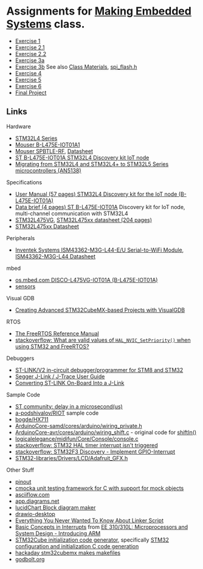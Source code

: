 # Assignments for [Making Embedded Systems](https://classpert.com/classpertx/cohorts/making-embedded-systems/dashboard?path_to_locale=en) class.

- [Exercise 1](./Exercise_1.md)
- [Exercise 2.1](./Exercise_2_1.md)
- [Exercise 2.2](./Exercise_2_2.md)
- [Exercise 3a](./Exercise_3a.md)
- [Exercise 3b](./Exercise_3b.md)  See also [Class Materials](https://drive.google.com/drive/folders/1xk9AmmLDqESqimDk_KvxHu6KfzpaYX9M), [spi_flash.h](https://drive.google.com/file/d/12dw-pZiKiK1vi4gv49W1x6np5uzCH_cV/view)
- [Exercise 4](./Exercise_4.md) 
- [Exercise 5](./Exercise_5.md) 
- [Exercise 6](./Exercise_6.md) 
- [Final Project](./Final_Project.md)


## Links

Hardware
- [STM32L4 Series](https://www.st.com/en/microcontrollers-microprocessors/stm32l4-series.html)
- [Mouser B-L475E-IOT01A1](https://www.mouser.com/ProductDetail/stmicroelectronics/b-l475e-iot01a1/?qs=2m8Gdae5Lr3rq3rcxS2xEg%3D%3D&countrycode=US&currencycode=USD)
- [Mouser SPBTLE-RF](https://www.mouser.com/ProductDetail/STMicroelectronics/SPBTLE-RF?qs=k5OWtXsTJaq8f%252B3JiZyqyw%3D%3D), [Datasheet](https://www.mouser.com/datasheet/2/389/SGST_S_A0003533199_1-2576929.pdf)
- [ST B-L475E-IOT01A STM32L4 Discovery kit IoT node](https://www.st.com/en/evaluation-tools/b-l475e-iot01a.html#)
- [Migrating from STM32L4 and STM32L4+ to STM32L5 Series microcontrollers (AN5138)](https://www.st.com/resource/en/application_note/dm00476869-migrating-from-stm32l4-and-stm32l4-to-stm32l5-series-microcontrollers-stmicroelectronics.pdf)

Specifications

- [User Manual (57 pages) STM32L4 Discovery kit for the IoT node (B-L475E-IOT01A)](https://www.st.com/resource/en/user_manual/um2153-discovery-kit-for-iot-node-multichannel-communication-with-stm32l4-stmicroelectronics.pdf)
- [Data brief (4 pages) ST B-L475E-IOT01A](https://www.st.com/resource/en/data_brief/b-l475e-iot01a.pdf) Discovery kit for IoT node, multi-channel communication with STM32L4
- [STM32L475VG](https://www.st.com/en/microcontrollers-microprocessors/stm32l475vg.html#), [STM32L475xx datasheet (204 pages)](https://www.st.com/resource/en/datasheet/stm32l475vg.pdf)
- [STM32L475xx Datasheet](https://www.st.com/resource/en/datasheet/stm32l475vg.pdf)

Peripherals

- [Inventek Systems ISM43362-M3G-L44-E/U Serial-to-WiFi Module](https://www.inventeksys.com/ism4336-m3g-l44-e-embedded-serial-to-wifi-module/), [ISM43362-M3G-L44 Datasheet](http://www.inventeksys.com/wp-content/uploads/ISM43362_M3G_L44_Functional_Spec.pdf)

mbed

- [os.mbed.com DISCO-L475VG-IOT01A (B-L475E-IOT01A)](https://os.mbed.com/platforms/ST-Discovery-L475E-IOT01A/)
- [sensors](https://ide.mbed.com/compiler/#nav:/DISCO_L475VG_IOT01-Sensors-BSP/main.cpp;)

Visual GDB

- [Creating Advanced STM32CubeMX-based Projects with VisualGDB](https://visualgdb.com/tutorials/arm/stm32/cube/advanced/)


RTOS

- [The FreeRTOS Reference Manual](https://www.freertos.org/fr-content-src/uploads/2018/07/FreeRTOS_Reference_Manual_V10.0.0.pdf)
- [stackoverflow: What are valid values of `HAL_NVIC_SetPriority()` when using STM32 and FreeRTOS?](https://stackoverflow.com/questions/50243996/what-are-valid-values-of-hal-nvic-setpriority-when-using-stm32-and-freertos)

Debuggers

- [ST-LINK/V2 in-circuit debugger/programmer for STM8 and STM32](https://www.st.com/en/development-tools/st-link-v2.html)
- [Segger J-Link / J-Trace User Guide](https://www.segger.com/downloads/jlink/UM08001)
- [Converting ST-LINK On-Board Into a J-Link](https://www.segger.com/products/debug-probes/j-link/models/other-j-links/st-link-on-board/)

Sample Code

- [ST community: delay in a microsecond(us)](https://community.st.com/s/question/0D50X0000BGkxmCSQR/stm32l462-delay-in-a-microsecondus)
- [a-podshivalov/RIOT](https://github.com/a-podshivalov/RIOT) sample code
- [bogde/HX711](https://github.com/bogde/HX711/blob/master/src/HX711.cpp)
- [ArduinoCore-samd/cores/arduino/wiring_private.h](https://github.com/arduino/ArduinoCore-samd/blob/master/cores/arduino/wiring_private.h)
- [ArduinoCore-avr/cores/arduino/wiring_shift.c](https://github.com/arduino/ArduinoCore-avr/blob/9f8d27f09f3bbd1da1374b5549a82bda55d45d44/cores/arduino/wiring_shift.c) - original code for [shiftIn()](https://www.arduino.cc/reference/en/language/functions/advanced-io/shiftin/)
- [logicalelegance/midifun/Core/Console/console.c](https://github.com/logicalelegance/midifun/blob/master/Core/Console/console.c)
- [stackoverflow: STM32 HAL timer interrupt isn't triggered](https://stackoverflow.com/questions/40323461/stm32-hal-timer-interrupt-isnt-triggered)
- [stackoverflow: STM32F3 Discovery - Implement GPIO-Interrupt](https://stackoverflow.com/questions/40057581/stm32f3-discovery-implement-gpio-interrupt)
- [STM32-libraries/Drivers/LCD/Adafruit_GFX.h](https://github.com/mindThomas/STM32-libraries/blob/master/Drivers/LCD/Adafruit_GFX.h)

Other Stuff

- [pinout](https://pinout.readthedocs.io/en/latest/)
- [cmocka unit testing framework for C with support for mock objects](https://cmocka.org/)
- [asciiflow.com](https://asciiflow.com/#/)
- [app.diagrams.net](https://app.diagrams.net/)
- [lucidChart Block diagram maker](https://www.lucidchart.com/pages/examples/block-diagram-maker)
- [drawio-desktop](https://github.com/jgraph/drawio-desktop/releases/tag/v15.8.7)
- [Everything You Never Wanted To Know About Linker Script](https://mcyoung.xyz/2021/06/01/linker-script/)
- [Basic Concepts in Interrupts](https://web.sonoma.edu/users/f/farahman/sonoma/courses/es310/310_arm/lectures/Chapter_11_Interrupts_ARM.pdf) from [EE 310/310L: Microprocessors and System Design - Introducing ARM](https://web.sonoma.edu/users/f/farahman/sonoma/courses/es310/310_arm/)
- [STM32Cube initialization code generator](https://www.st.com/en/development-tools/stm32cubemx.html?icmp=stm32cubemx_pron_pr-stm32cubef2_apr2014&sc=stm32cube-pr2#documentation),  specifically [STM32 configuration and initialization C code generation](https://www.st.com/resource/en/data_brief/stm32cubemx.pdf)
- [hackaday stm32cubemx makes makefiles](https://hackaday.com/2017/07/15/stm32cubemx-makes-makefiles/)
- [godbolt.org](godbolt.org)
